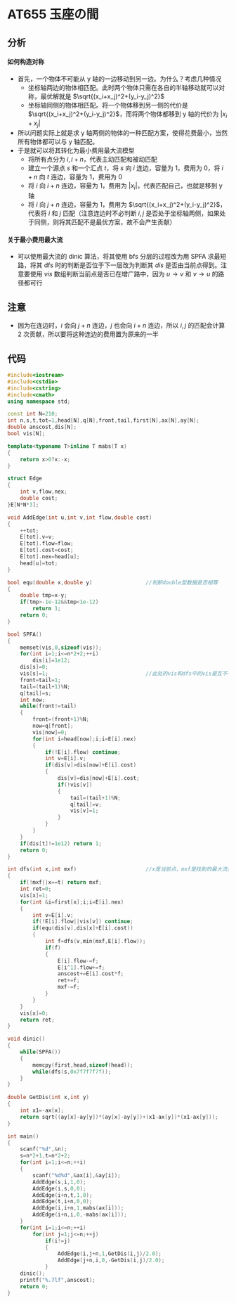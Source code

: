 # AT655 玉座の間

## 分析

#### 如何构造对称

- 首先，一个物体不可能从 y 轴的一边移动到另一边。为什么？考虑几种情况
  - 坐标轴两边的物体相匹配。此时两个物体只需在各自的半轴移动就可以对称，最优解就是 $\sqrt{(x_i+x_j)^2+(y_i-y_j)^2}$
  - 坐标轴同侧的物体相匹配。将一个物体移到另一侧的代价是 $\sqrt{(x_i+x_j)^2+(y_i-y_j)^2}$，而将两个物体都移到 y 轴的代价为 $\lvert x_i+x_j \rvert$ 
- 所以问题实际上就是求 y 轴两侧的物体的一种匹配方案，使得花费最小，当然所有物体都可以与 y 轴匹配。
- 于是就可以将其转化为最小费用最大流模型
  - 将所有点分为 $i,i+n$，代表主动匹配和被动匹配
  - 建立一个源点 $s$ 和一个汇点 $t$，将 $s$ 向 $i$ 连边，容量为 $1$，费用为 $0$，将 $i+n$ 向 $t$ 连边，容量为 $1$，费用为 $0$
  - 将 $i$ 向 $i+n$ 连边，容量为 $1$，费用为 $\lvert x_i \rvert$，代表匹配自己，也就是移到 y 轴
  - 将 $i$ 向 $j+n$ 连边，容量为 $1$，费用为 $\sqrt{(x_i+x_j)^2+(y_i-y_j)^2}$，代表将 $i$ 和 $j$ 匹配（注意连边时不必判断 $i,j$ 是否处于坐标轴两侧，如果处于同侧，则将其匹配不是最优方案，故不会产生贡献）

#### 关于最小费用最大流

- 可以使用最大流的 dinic 算法，将其使用 bfs 分层的过程改为用 SPFA 求最短路，将其 dfs 时的判断是否位于下一层改为判断其 $dis$ 是否由当前点得到。注意要使用 $vis$ 数组判断当前点是否已在增广路中，因为 $u\rightarrow v$ 和 $v\rightarrow u$ 的路径都可行

## 注意

- 因为在连边时，$i$ 会向 $j+n$ 连边，$j$ 也会向 $i+n$ 连边，所以 $i,j$ 的匹配会计算 $2$ 次贡献，所以要将这种连边的费用置为原来的一半

## 代码

```c++
#include<iostream>
#include<cstdio>
#include<cstring>
#include<cmath>
using namespace std;

const int N=210;
int n,s,t,tot=1,head[N],q[N],front,tail,first[N],ax[N],ay[N];
double anscost,dis[N];
bool vis[N];

template<typename T>inline T mabs(T x)
{
	return x>0?x:-x;
}

struct Edge
{
	int v,flow,nex;
	double cost; 
}E[N*N*3];

void AddEdge(int u,int v,int flow,double cost)
{
	++tot;
	E[tot].v=v;
	E[tot].flow=flow;
	E[tot].cost=cost;
	E[tot].nex=head[u];
	head[u]=tot;
}

bool equ(double x,double y)					//判断double型数据是否相等
{
	double tmp=x-y;
	if(tmp>-1e-12&&tmp<1e-12)
		return 1;
	return 0;
}

bool SPFA()
{
	memset(vis,0,sizeof(vis));
	for(int i=1;i<=n*2+2;++i)
		dis[i]=1e12;
	dis[s]=0;
	vis[s]=1;								//此处的vis和dfs中的vis是互不干扰的，因为每次SPFA过后vis都会变为0
	front=tail=1;
	tail=(tail+1)%N;
	q[tail]=s;
	int now;
	while(front!=tail)
	{
		front=(front+1)%N;
		now=q[front];
		vis[now]=0;
		for(int i=head[now];i;i=E[i].nex)
		{
			if(!E[i].flow) continue;
			int v=E[i].v;
			if(dis[v]>dis[now]+E[i].cost)
			{
				dis[v]=dis[now]+E[i].cost;
				if(!vis[v])
				{
					tail=(tail+1)%N;
					q[tail]=v;
					vis[v]=1;
				}
			}
		}
	}
	if(dis[t]!=1e12) return 1;
	return 0;
}

int dfs(int x,int mxf)						//x是当前点，mxf是找到的最大流量
{
	if(!mxf||x==t) return mxf;
	int ret=0;
	vis[x]=1;
	for(int &i=first[x];i;i=E[i].nex)
	{
		int v=E[i].v;
		if(!E[i].flow||vis[v]) continue;
		if(equ(dis[v],dis[x]+E[i].cost))
		{
			int f=dfs(v,min(mxf,E[i].flow));
			if(f)
			{
				E[i].flow-=f;
				E[i^1].flow+=f;
				anscost+=E[i].cost*f;
				ret+=f;
				mxf-=f;
			}
		}
	}
	vis[x]=0;
	return ret;
}

void dinic()
{
	while(SPFA())
	{
		memcpy(first,head,sizeof(head));
		while(dfs(s,0x7f7f7f7f));
	}
}

double GetDis(int x,int y)
{
	int x1=-ax[x];
	return sqrt((ay[x]-ay[y])*(ay[x]-ay[y])+(x1-ax[y])*(x1-ax[y]));
}

int main()
{
	scanf("%d",&n);
	s=n*2+1,t=n*2+2;
	for(int i=1;i<=n;++i)
	{
		scanf("%d%d",&ax[i],&ay[i]);
		AddEdge(s,i,1,0);
		AddEdge(i,s,0,0);
		AddEdge(i+n,t,1,0);
		AddEdge(t,i+n,0,0);
		AddEdge(i,i+n,1,mabs(ax[i]));
		AddEdge(i+n,i,0,-mabs(ax[i]));
	}
	for(int i=1;i<=n;++i)
		for(int j=1;j<=n;++j)
			if(i!=j)
			{
				AddEdge(i,j+n,1,GetDis(i,j)/2.0);
				AddEdge(j+n,i,0,-GetDis(i,j)/2.0);
			}
	dinic();
	printf("%.7lf",anscost);
	return 0;
}
```

